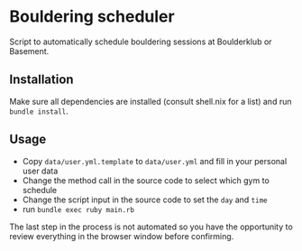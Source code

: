 # Bouldering scheduler

Script to automatically schedule bouldering sessions at Boulderklub or Basement.

## Installation

Make sure all dependencies are installed (consult shell.nix for a list) and run `bundle install`.

## Usage

- Copy `data/user.yml.template` to `data/user.yml` and fill in your personal user data
- Change the method call in the source code to select which gym to schedule
- Change the script input in the source code to set the `day` and `time`
- run `bundle exec ruby main.rb`

The last step in the process is not automated so you have the opportunity to
review everything in the browser window before confirming.
